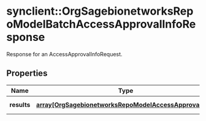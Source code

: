 # synclient::OrgSagebionetworksRepoModelBatchAccessApprovalInfoResponse

Response for an AccessApprovalInfoRequest.

## Properties
Name | Type | Description | Notes
------------ | ------------- | ------------- | -------------
**results** | [**array[OrgSagebionetworksRepoModelAccessApprovalInfo]**](org.sagebionetworks.repo.model.AccessApprovalInfo.md) | The list of resulting AccessApprovalInfo. | [optional] 


